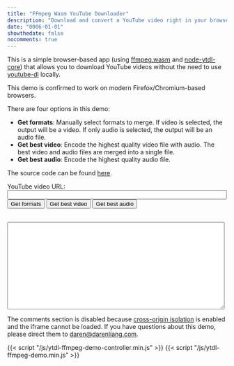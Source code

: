 ```yaml
---
title: "FFmpeg Wasm YouTube Downloader"
description: "Download and convert a YouTube video right in your browser"
date: "0006-01-01"
showthedate: false
nocomments: true
---
```


This is a simple browser-based app (using [ffmpeg.wasm](https://github.com/ffmpegwasm/ffmpeg.wasm)
and [node-ytdl-core](https://github.com/fent/node-ytdl-core)) that allows you to download YouTube videos without the
need to use [youtube-dl](https://youtube-dl.org/) locally.

This demo is confirmed to work on modern Firefox/Chromium-based browsers.

There are four options in this demo:

* **Get formats**: Manually select formats to merge. If video is selected, the output will be a video. If only audio is selected, the output will be an audio file.
* **Get best video**: Encode the highest quality video file with audio. The best video and audio files are merged into a single file.
* **Get best audio**: Encode the highest quality audio file.

The source code can be found [here](https://github.com/darenliang/darenliang.com/tree/master/misc/ytdl-ffmpeg-demo).

<style>
input[type="radio"]{
    margin-right: 10px;
}
</style>
<label>YouTube video URL: <input type="text" id="url" style="width: 100%"></label>
<br>
<button onclick="getFormats()">Get formats</button>
<button onclick="getBestVideo()">Get best video</button>
<button onclick="getBestAudio()">Get best audio</button>
<form id="formats" action="javascript:void(0);"></form>
<div id="output" style="width: 100%"></div>
<br>
<textarea id="log" style="height: 200px; width: 99%; resize: vertical; font-size: 10px;" readonly></textarea>

The comments section is disabled because [cross-origin isolation](https://developer.mozilla.org/en-US/docs/Web/HTTP/Headers/Cross-Origin-Embedder-Policy#certain_features_depend_on_cross-origin_isolation) is enabled and the iframe cannot be loaded. If you have questions about this demo, please direct them to [daren@darenliang.com](mailto:daren@darenliang.com).

{{< script "/js/ytdl-ffmpeg-demo-controller.min.js" >}}
{{< script "/js/ytdl-ffmpeg-demo.min.js" >}}
